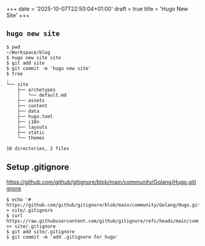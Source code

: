 +++
date = '2025-10-07T22:50:04+01:00'
draft = true
title = 'Hugo New Site'
+++

## `hugo new site`

```console
$ pwd
~/Workspace/blog
$ hugo new site site
$ git add site
$ git commit -m 'hugo new site'
$ tree
.
└── site
    ├── archetypes
    │   └── default.md
    ├── assets
    ├── content
    ├── data
    ├── hugo.toml
    ├── i18n
    ├── layouts
    ├── static
    └── themes

10 directories, 2 files
```

## Setup .gitignore

https://github.com/github/gitignore/blob/main/community/Golang/Hugo.gitignore

```
$ echo '# https://github.com/github/gitignore/blob/main/community/Golang/Hugo.gitignore\n' > site/.gitignore
$ curl https://raw.githubusercontent.com/github/gitignore/refs/heads/main/community/Golang/Hugo.gitignore >> site/.gitignore
$ git add site/.gitignore
$ git commit -m 'add .gitignore for hugo'
```
